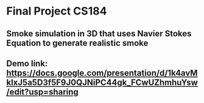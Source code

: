 # Final Project CS184
## Smoke simulation in 3D that uses Navier Stokes Equation to generate realistic smoke
## Demo link: https://docs.google.com/presentation/d/1k4avMklxJ5a5D3f5F9J0QJNiPC44gk_FCwUZhmhuYsw/edit?usp=sharing
